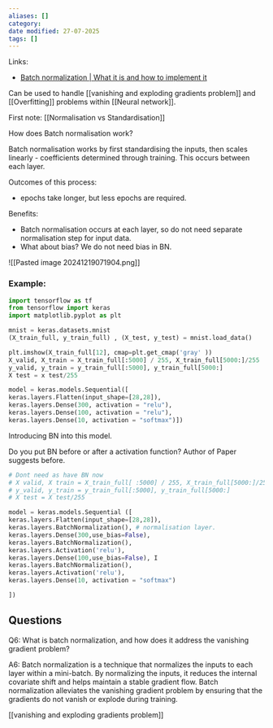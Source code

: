 ```yaml
---
aliases: []
category: 
date modified: 27-07-2025
tags: []
---
```

Links:
- [Batch normalization | What it is and how to implement it](https://www.youtube.com/watch?v=yXOMHOpbon8&list=PLcWfeUsAys2nPgh-gYRlexc6xvscdvHqX&index=2)

Can be used to handle [[vanishing and exploding gradients problem]] and [[Overfitting]] problems within [[Neural network]].

First note:
[[Normalisation vs Standardisation]]

How does Batch normalisation work?

Batch normalisation works by first standardising the inputs, then scales linearly - coefficients determined through training. This occurs between each layer.

Outcomes of this process:
- epochs take longer, but less epochs are required.

Benefits:
- Batch normalisation occurs at each layer, so do not need separate normalisation step for input data.
- What about bias? We do not need bias in BN.

![[Pasted image 20241219071904.png]]


### Example: 

```python
import tensorflow as tf
from tensorflow import keras
import matplotlib.pyplot as plt

mnist = keras.datasets.mnist
(X_train_full, y_train_full) , (X_test, y_test) = mnist.load_data()

plt.imshow(X_train_full[12], cmap=plt.get_cmap('gray' ))
X_valid, X_train = X_train_full[:5000] / 255, X_train_full[5000:]/255
y_valid, y_train = y_train_full[:5000], y_train_full[5000:]
X test = x test/255

model = keras.models.Sequential([
keras.layers.Flatten(input_shape=[28,28]),
keras.layers.Dense(300, activation = "relu"),
keras.layers.Dense(100, activation = "relu"),
keras.layers.Dense(10, activation = "softmax")])

```

Introducing BN into this model.

Do you put BN before or after a activation function? Author of Paper suggests before.
```python
# Dont need as have BN now
# X valid, X train = X_train_full[ :5000] / 255, X_train_full[5000:]/255
# y_valid, y_train = y_train_full[:5000], y_train_full[5000:]
# X test = X test/255

model = keras.models.Sequential ([
keras.layers.Flatten(input_shape=[28,28]),
keras.layers.BatchNormalization(), # normalisation layer.
keras.layers.Dense(300,use_bias=False),
keras.layers.BatchNormalization(),
keras.layers.Activation('relu'),
keras.layers.Dense(100,use_bias=False), I
keras.layers.BatchNormalization(),
keras.layers.Activation('relu'),
keras.layers.Dense(10, activation = "softmax")

])
```

## Questions

Q6: What is batch normalization, and how does it address the vanishing gradient problem?

A6: Batch normalization is a technique that normalizes the inputs to each layer within a mini-batch. By normalizing the inputs, it reduces the internal covariate shift and helps maintain a stable gradient flow. Batch normalization alleviates the vanishing gradient problem by ensuring that the gradients do not vanish or explode during training.

[[vanishing and exploding gradients problem]]